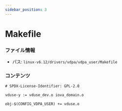 ```yaml
---
sidebar_position: 3
---
```

# Makefile

### ファイル情報

- パス: `linux-v6.12/drivers/vdpa/vdpa_user/Makefile`

### コンテンツ

```txt
# SPDX-License-Identifier: GPL-2.0

vduse-y := vduse_dev.o iova_domain.o

obj-$(CONFIG_VDPA_USER) += vduse.o

```
